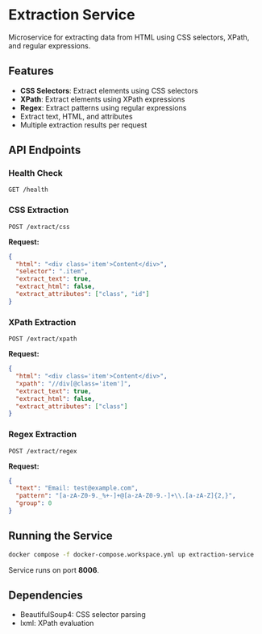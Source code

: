 # Extraction Service

Microservice for extracting data from HTML using CSS selectors, XPath, and regular expressions.

## Features

- **CSS Selectors**: Extract elements using CSS selectors
- **XPath**: Extract elements using XPath expressions  
- **Regex**: Extract patterns using regular expressions
- Extract text, HTML, and attributes
- Multiple extraction results per request

## API Endpoints

### Health Check
```http
GET /health
```

### CSS Extraction
```http
POST /extract/css
```

**Request:**
```json
{
  "html": "<div class='item'>Content</div>",
  "selector": ".item",
  "extract_text": true,
  "extract_html": false,
  "extract_attributes": ["class", "id"]
}
```

### XPath Extraction
```http
POST /extract/xpath
```

**Request:**
```json
{
  "html": "<div class='item'>Content</div>",
  "xpath": "//div[@class='item']",
  "extract_text": true,
  "extract_html": false,
  "extract_attributes": ["class"]
}
```

### Regex Extraction
```http
POST /extract/regex
```

**Request:**
```json
{
  "text": "Email: test@example.com",
  "pattern": "[a-zA-Z0-9._%+-]+@[a-zA-Z0-9.-]+\\.[a-zA-Z]{2,}",
  "group": 0
}
```

## Running the Service

```bash
docker compose -f docker-compose.workspace.yml up extraction-service
```

Service runs on port **8006**.

## Dependencies

- BeautifulSoup4: CSS selector parsing
- lxml: XPath evaluation
